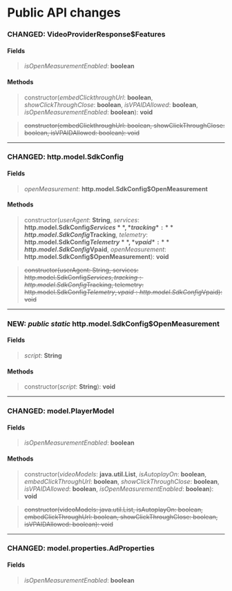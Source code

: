 # Public API changes
### CHANGED:  VideoProviderResponse$Features
#### Fields


> *isOpenMeasurementEnabled*: **boolean**


#### Methods


> constructor(*embedClickthroughUrl*: **boolean**, *showClickThroughClose*: **boolean**, *isVPAIDAllowed*: **boolean**, *isOpenMeasurementEnabled*: **boolean**): **void**

> ~~constructor(embedClickthroughUrl: boolean, showClickThroughClose: boolean, isVPAIDAllowed: boolean): void~~


-----

### CHANGED:  http.model.SdkConfig
#### Fields


> *openMeasurement*: **http.model.SdkConfig$OpenMeasurement**


#### Methods


> constructor(*userAgent*: **String**, *services*: **http.model.SdkConfig$Services**, *tracking*: **http.model.SdkConfig$Tracking**, *telemetry*: **http.model.SdkConfig$Telemetry**, *vpaid*: **http.model.SdkConfig$Vpaid**, *openMeasurement*: **http.model.SdkConfig$OpenMeasurement**): **void**

> ~~constructor(userAgent: String, services: http.model.SdkConfig$Services, tracking: http.model.SdkConfig$Tracking, telemetry: http.model.SdkConfig$Telemetry, vpaid: http.model.SdkConfig$Vpaid): void~~


-----

### NEW: *public* *static* http.model.SdkConfig$OpenMeasurement
#### Fields


> *script*: **String**


#### Methods


> constructor(*script*: **String**): **void**


-----

### CHANGED:  model.PlayerModel
#### Fields


> *isOpenMeasurementEnabled*: **boolean**


#### Methods


> constructor(*videoModels*: **java.util.List**, *isAutoplayOn*: **boolean**, *embedClickThroughUrl*: **boolean**, *showClickThroughClose*: **boolean**, *isVPAIDAllowed*: **boolean**, *isOpenMeasurementEnabled*: **boolean**): **void**

> ~~constructor(videoModels: java.util.List, isAutoplayOn: boolean, embedClickThroughUrl: boolean, showClickThroughClose: boolean, isVPAIDAllowed: boolean): void~~


-----

### CHANGED:  model.properties.AdProperties
#### Fields


> *isOpenMeasurementEnabled*: **boolean**


